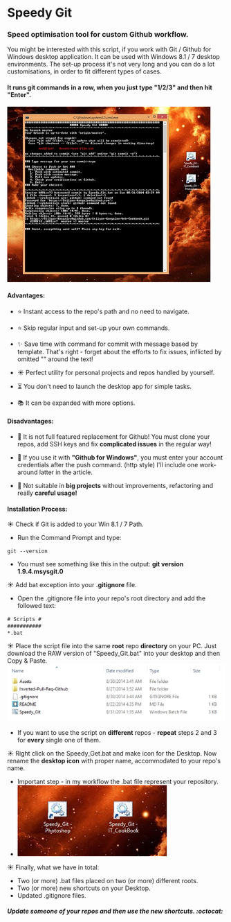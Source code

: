 Speedy Git
==========

### Speed optimisation tool for custom Github workflow.

You might be interested with this script, if you work with Git / Github for Windows desktop application. It can be used with Windows 8.1 / 7 desktop environments. The set-up process it's not very long and you can do a lot customisations, in order to fit different types of cases.

#### It runs git commands in a row, when you just type "1/2/3" and then hit "Enter".

<a href="https://raw.githubusercontent.com/NIO-Design/Batch-Scripts/master/Speedy-Git/Assets/speedy_full.jpg" target="_blank">
<img src="Assets/speedy_small.jpg" title="Click to view" /></a>

#### Advantages:

-  :star: Instant access to the repo's path and no need to navigate.

-  :star: Skip regular input and set-up your own commands.

-  :sparkles: Save time with command for commit with message based by template. That's right - forget about the efforts to fix issues, inflicted by omitted "" around the text!

-  :sunny: Perfect utility for personal projects and repos handled by yourself.

-  :hourglass_flowing_sand: You don't need to launch the desktop app for simple tasks.

-  :books: It can be expanded with more options.

#### Disadvantages:

-  :maple_leaf: It is not full featured replacement for Github! You must clone your repos, add SSH keys and fix __complicated issues__ in the regular way!

-  :maple_leaf: If you use it with __"Github for Windows"__, you must enter your account credentials after the push command. (http style) I'll include one work-around latter in the article.

-  :gun: Not suitable in __big projects__ without improvements, refactoring and really __careful usage!__


#### Installation Process:

:sunny: Check if Git is added to your Win 8.1 / 7 Path.

  * Run the Command Prompt and type:

```
git --version
```
  * You must see something like this in the output: __git version 1.9.4.msysgit.0__

:sunny: Add bat exception into your __.gitignore__ file.
  * Open the .gitignore file into your repo's root directory and add the followed text:  
```
# Scripts #
###########
*.bat
```

:sunny: Place the script file into the same __root__ repo __directory__ on your PC. Just download the RAW version of "Speedy_Git.bat" into your desktop and then Copy & Paste.
![Root Repo Dir](Assets/root_dir.jpg "Root Directory")
  * If you want to use the script on __different__ repos - __repeat__ steps 2 and 3 for __every__ single one of them.
  
:sunny: Right click on the Speedy_Get.bat and make icon for the Desktop. Now rename the __desktop icon__ with proper name, accommodated to your repo's name.
  * Important step - in my workflow the .bat file represent your repository.
  * ![Desktop icons](Assets/desk_icons.jpg "Desktop Icons")

:sunny: Finally, what we have in total:
  * Two (or more) .bat files placed on two (or more) different roots.
  * Two (or more) new shortcuts on your Desktop.
  * Updated .gitignore files.

##### Update someone of your repos and then use the new shortcuts. :octocat: